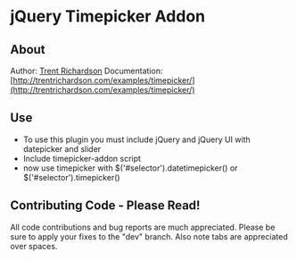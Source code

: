jQuery Timepicker Addon
=======================

About
-----
Author: [Trent Richardson](http://trentrichardson.com)
Documentation: [http://trentrichardson.com/examples/timepicker/](http://trentrichardson.com/examples/timepicker/)

Use
---
- To use this plugin you must include jQuery and jQuery UI with datepicker and slider
- Include timepicker-addon script
- now use timepicker with $('#selector').datetimepicker() or $('#selector').timepicker()

Contributing Code - Please Read!
--------------------------------
All code contributions and bug reports are much appreciated.  Please be sure to apply your fixes to the "dev" branch.
Also note tabs are appreciated over spaces.